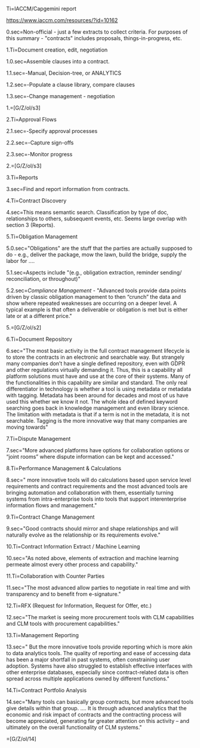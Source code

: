 Ti=IACCM/Capgemini report

https://www.iaccm.com/resources/?id=10162

0.sec=Non-official - just a few extracts to collect criteria.  For purposes of this summary - "contracts" includes proposals, things-in-progress, etc.

1.Ti=Document creation, edit, negotiation

1.0.sec=Assemble clauses into a contract.

1.1.sec=-Manual, Decision-tree, or ANALYTICS

1.2.sec=-Populate a clause library, compare clauses

1.3.sec=-Change management - negotiation

1.=[G/Z/ol/s3]

2.Ti=Approval Flows

2.1.sec=-Specify approval processes

2.2.sec=-Capture sign-offs

2.3.sec=-Monitor progress

2.=[G/Z/ol/s3]

3.Ti=Reports

3.sec=Find and report information from contracts.


4.Ti=Contract Discovery

4.sec=This means semantic search.  Classification by type of doc, relationships to others, subsequent events, etc.  Seems large overlap with section 3 (Reports).


5.Ti=Obligation Management

5.0.sec="Obligations" are the stuff that the parties are actually supposed to do - e.g., deliver the package, mow the lawn, build the bridge, supply the labor for ....

5.1.sec=Aspects include "(e.g., obligation extraction, reminder sending/
reconciliation, or throughout)"

5.2.sec=<i>Compliance Management</i> -  "Advanced tools provide data points driven by classic obligation management to then “crunch” the data and show where repeated weaknesses are occurring on a deeper level. A typical example is that often a deliverable or obligation is met but is either late or at a different price."

5.=[G/Z/ol/s2]

6.Ti=Document Repository

6.sec="The most basic activity in the full contract management lifecycle is to store the contracts in an electronic and searchable way. But strangely many companies don’t have a single defined repository, even with GDPR and other regulations virtually demanding it. Thus, this is a capability all platform solutions must have and use at the core of their systems. Many of the functionalities in this capability are similar and standard. The only real differentiator in technology is whether a tool is using metadata or metadata with tagging. Metadata has been around for decades and most of us have used this whether we know it not. The whole idea of defined keyword searching goes back in knowledge management and even library science. The limitation with metadata is that if a term is not in the metadata, it is not searchable. Tagging is the more innovative way that many companies are moving towards"


7.Ti=Dispute Management

7.sec="More advanced platforms have options for collaboration options or “joint rooms” where dispute information can be kept and accessed."


8.Ti=Performance Management & Calculations

8.sec=" more innovative tools will do calculations based upon service level requirements and contract requirements and the most advanced tools are bringing automation and collaboration with them, essentially turning systems from intra-enterprise tools into tools that support interenterprise information flows and management."

9.Ti=Contract Change Management

9.sec="Good contracts should mirror and shape relationships and will naturally evolve as the relationship or its requirements evolve."


10.Ti=Contract Information Extract / Machine Learning

10.sec="As noted above, elements of extraction and machine learning permeate almost every other process and capability."

11.Ti=Collaboration with Counter Parties

11.sec="The most advanced allow parties to negotiate in real time and with transparency and to benefit from e-signature."

12.Ti=RFX (Request for Information, Request for Offer, etc.)

12.sec="The market is seeing more procurement tools with CLM capabilities and CLM tools with procurement capabilities."

13.Ti=Management Reporting

13.sec=" But the more innovative tools provide reporting which is more akin to data analytics tools. The quality of reporting and ease of accessing data has been a major shortfall in past systems, often constraining user adoption. Systems have also struggled to establish effective interfaces with other enterprise databases, especially since contract-related data is often spread across multiple applications owned by different functions."

14.Ti=Contract Portfolio Analysis

14.sec="Many tools can basically group contracts, but more advanced tools give details within that group. .... It is through advanced analytics that the economic and risk impact of contracts and the contracting process will become appreciated, generating far greater attention on this activity – and ultimately on the overall functionality of CLM systems."

=[G/Z/ol/14]

